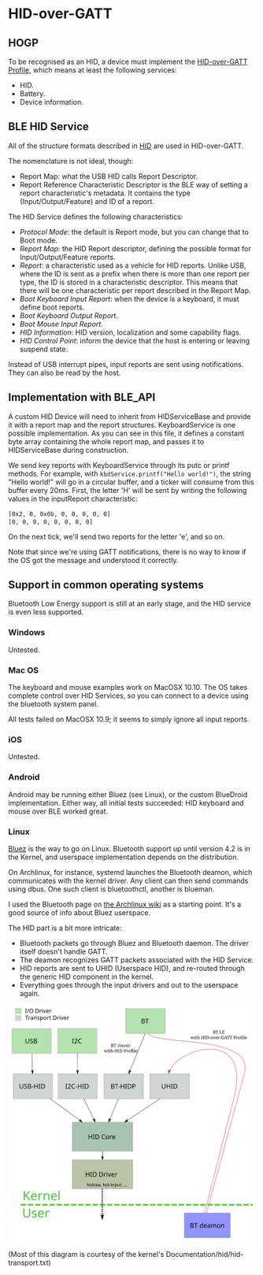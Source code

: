 # HID-over-GATT

## HOGP

To be recognised as an HID, a device must implement the [HID-over-GATT Profile][HOGP],
which means at least the following services:

- HID.
- Battery.
- Device information.

[HOGP]: https://developer.bluetooth.org/TechnologyOverview/Pages/HOGP.aspx "HID-over-GATT Profile"

## BLE HID Service

All of the structure formats described in [HID](HID.md) are used in HID-over-GATT.

The nomenclature is not ideal, though:

- Report Map: what the USB HID calls Report Descriptor.
- Report Reference Characteristic Descriptor is the BLE way of setting a report
  characteristic's metadata. It contains the type (Input/Output/Feature)
  and ID of a report.

The HID Service defines the following characteristics:

- *Protocol Mode*: the default is Report mode, but you can change that to Boot mode.
- *Report Map*: the HID Report descriptor, defining the possible format for
  Input/Output/Feature reports.
- *Report*: a characteristic used as a vehicle for HID reports. Unlike USB, where
  the ID is sent as a prefix when there is more than one report per type, the ID
  is stored in a characteristic descriptor. This means that there will be one
  characteristic per report described in the Report Map.
- *Boot Keyboard Input Report*: when the device is a keyboard, it must define
  boot reports.
- *Boot Keyboard Output Report*.
- *Boot Mouse Input Report*.
- *HID Information*: HID version, localization and some capability flags.
- *HID Control Point*: inform the device that the host is entering or leaving suspend
  state.

Instead of USB interrupt pipes, input reports are sent using notifications.
They can also be read by the host.

## Implementation with BLE_API

A custom HID Device will need to inherit from HIDServiceBase and provide it
with a report map and the report structures.
KeyboardService is one possible implementation. As you can see in this file, it
defines a constant byte array containing the whole report map, and passes it to
HIDServiceBase during construction.

We send key reports with KeyboardService through its putc or printf
methods. For example, with `kbdService.printf("Hello world!")`, the string
"Hello world!" will go in a circular buffer, and a ticker will consume from
this buffer every 20ms.
First, the letter 'H' will be sent by writing the following values in the
inputReport characteristic:

    [0x2, 0, 0x0b, 0, 0, 0, 0, 0]
    [0, 0, 0, 0, 0, 0, 0, 0]

On the next tick, we'll send two reports for the letter 'e', and so on. 

Note that since we're
using GATT notifications, there is no way to know if the OS got the message and
understood it correctly.

## Support in common operating systems

Bluetooth Low Energy support is still at an early stage, and the HID service is
even less supported.

### Windows

Untested.

### Mac OS

The keyboard and mouse examples work on MacOSX 10.10. The OS takes complete control
over HID Services, so you can connect to a device using the bluetooth system
panel.

All tests failed on MacOSX 10.9; it seems to simply ignore all
input reports.

### iOS

Untested.

### Android

Android may be running either Bluez (see Linux), or the custom BlueDroid
implementation.
Either way, all initial tests succeeded: HID keyboard and mouse over BLE
worked great.

### Linux

[Bluez][bluez] is the way to go on Linux. Bluetooth support up until version
4.2 is in the Kernel, and userspace implementation depends on the distribution.

On Archlinux, for instance, systemd launches the Bluetooth deamon, which
communicates with the kernel driver. Any client can then send commands using
dbus. One such client is bluetoothctl, another is blueman.

I used the Bluetooth page on [the Archlinux wiki][archbt] as a starting point.
It's a good source of info about Bluez userspace.

The HID part is a bit more intricate:

* Bluetooth packets go through Bluez and Bluetooth daemon. The driver itself
  doesn't handle GATT.
* The deamon recognizes GATT packets associated with the HID Service.
* HID reports are sent to UHID (Userspace HID), and re-routed through the
  generic HID component in the kernel.
* Everything goes through the input drivers and out to the userspace again.

![HID Subsystem with BLE in Linux](Linux-HOGP.svg)

(Most of this diagram is courtesy of the kernel's
 Documentation/hid/hid-transport.txt)

[bluez]: http://www.bluez.org/download/ "Bluez"
[archbt]: https://wiki.archlinux.org/index.php/Bluetooth "Archlinux wiki: bluetooth"
